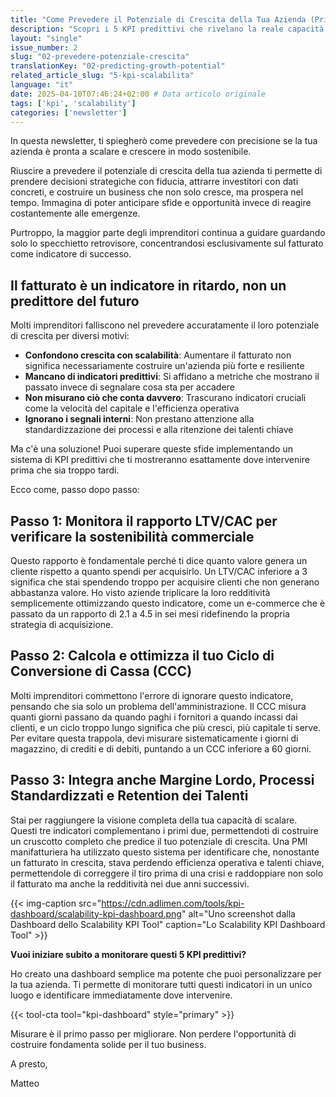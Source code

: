 ```yaml
---
title: "Come Prevedere il Potenziale di Crescita della Tua Azienda (Prima che sia Troppo Tardi)"
description: "Scopri i 5 KPI predittivi che rivelano la reale capacità della tua azienda di scalare in modo sostenibile, superando la semplice metrica del fatturato."
layout: "single"
issue_number: 2
slug: "02-prevedere-potenziale-crescita"
translationKey: "02-predicting-growth-potential"
related_article_slug: "5-kpi-scalabilita"
language: "it"
date: 2025-04-10T07:46:24+02:00 # Data articolo originale
tags: ['kpi', 'scalability']
categories: ['newsletter']
---
```


In questa newsletter, ti spiegherò come prevedere con precisione se la tua azienda è pronta a scalare e crescere in modo sostenibile.

Riuscire a prevedere il potenziale di crescita della tua azienda ti permette di prendere decisioni strategiche con fiducia, attrarre investitori con dati concreti, e costruire un business che non solo cresce, ma prospera nel tempo. Immagina di poter anticipare sfide e opportunità invece di reagire costantemente alle emergenze.

Purtroppo, la maggior parte degli imprenditori continua a guidare guardando solo lo specchietto retrovisore, concentrandosi esclusivamente sul fatturato come indicatore di successo.

## Il fatturato è un indicatore in ritardo, non un predittore del futuro

Molti imprenditori falliscono nel prevedere accuratamente il loro potenziale di crescita per diversi motivi:

- **Confondono crescita con scalabilità**: Aumentare il fatturato non significa necessariamente costruire un'azienda più forte e resiliente
- **Mancano di indicatori predittivi**: Si affidano a metriche che mostrano il passato invece di segnalare cosa sta per accadere
- **Non misurano ciò che conta davvero**: Trascurano indicatori cruciali come la velocità del capitale e l'efficienza operativa
- **Ignorano i segnali interni**: Non prestano attenzione alla standardizzazione dei processi e alla ritenzione dei talenti chiave

Ma c'è una soluzione! Puoi superare queste sfide implementando un sistema di KPI predittivi che ti mostreranno esattamente dove intervenire prima che sia troppo tardi.

Ecco come, passo dopo passo:

## Passo 1: Monitora il rapporto LTV/CAC per verificare la sostenibilità commerciale

Questo rapporto è fondamentale perché ti dice quanto valore genera un cliente rispetto a quanto spendi per acquisirlo. Un LTV/CAC inferiore a 3 significa che stai spendendo troppo per acquisire clienti che non generano abbastanza valore. Ho visto aziende triplicare la loro redditività semplicemente ottimizzando questo indicatore, come un e-commerce che è passato da un rapporto di 2.1 a 4.5 in sei mesi ridefinendo la propria strategia di acquisizione.

## Passo 2: Calcola e ottimizza il tuo Ciclo di Conversione di Cassa (CCC)

Molti imprenditori commettono l'errore di ignorare questo indicatore, pensando che sia solo un problema dell'amministrazione. Il CCC misura quanti giorni passano da quando paghi i fornitori a quando incassi dai clienti, e un ciclo troppo lungo significa che più cresci, più capitale ti serve. Per evitare questa trappola, devi misurare sistematicamente i giorni di magazzino, di crediti e di debiti, puntando a un CCC inferiore a 60 giorni.

## Passo 3: Integra anche Margine Lordo, Processi Standardizzati e Retention dei Talenti

Stai per raggiungere la visione completa della tua capacità di scalare. Questi tre indicatori complementano i primi due, permettendoti di costruire un cruscotto completo che predice il tuo potenziale di crescita. Una PMI manifatturiera ha utilizzato questo sistema per identificare che, nonostante un fatturato in crescita, stava perdendo efficienza operativa e talenti chiave, permettendole di correggere il tiro prima di una crisi e raddoppiare non solo il fatturato ma anche la redditività nei due anni successivi.

{{< img-caption src="https://cdn.adlimen.com/tools/kpi-dashboard/scalability-kpi-dashboard.png" alt="Uno screenshot dalla Dashboard dello Scalability KPI Tool" caption="Lo Scalability KPI Dashboard Tool" >}}

**Vuoi iniziare subito a monitorare questi 5 KPI predittivi?**

Ho creato una dashboard semplice ma potente che puoi personalizzare per la tua azienda. Ti permette di monitorare tutti questi indicatori in un unico luogo e identificare immediatamente dove intervenire.

{{< tool-cta tool="kpi-dashboard" style="primary" >}}

Misurare è il primo passo per migliorare. Non perdere l'opportunità di costruire fondamenta solide per il tuo business.

A presto,

Matteo
